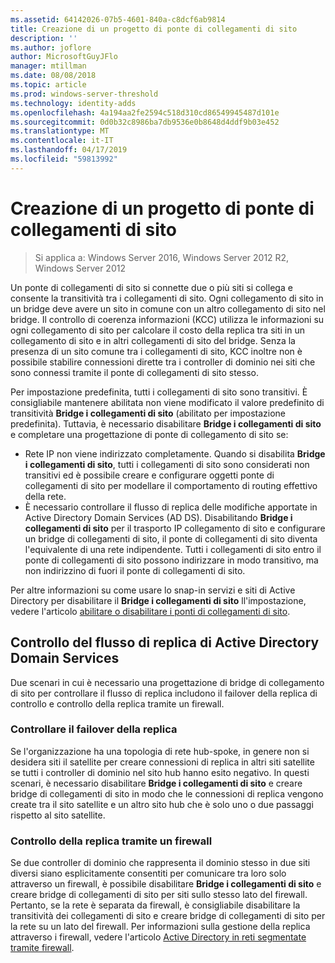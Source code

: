 ```yaml
---
ms.assetid: 64142026-07b5-4601-840a-c8dcf6ab9814
title: Creazione di un progetto di ponte di collegamenti di sito
description: ''
ms.author: joflore
author: MicrosoftGuyJFlo
manager: mtillman
ms.date: 08/08/2018
ms.topic: article
ms.prod: windows-server-threshold
ms.technology: identity-adds
ms.openlocfilehash: 4a194aa2fe2594c518d310cd86549945487d101e
ms.sourcegitcommit: 0d0b32c8986ba7db9536e0b8648d4ddf9b03e452
ms.translationtype: MT
ms.contentlocale: it-IT
ms.lasthandoff: 04/17/2019
ms.locfileid: "59813992"
---
```

# <a name="creating-a-site-link-bridge-design"></a>Creazione di un progetto di ponte di collegamenti di sito

>Si applica a: Windows Server 2016, Windows Server 2012 R2, Windows Server 2012

Un ponte di collegamenti di sito si connette due o più siti si collega e consente la transitività tra i collegamenti di sito. Ogni collegamento di sito in un bridge deve avere un sito in comune con un altro collegamento di sito nel bridge. Il controllo di coerenza informazioni (KCC) utilizza le informazioni su ogni collegamento di sito per calcolare il costo della replica tra siti in un collegamento di sito e in altri collegamenti di sito del bridge. Senza la presenza di un sito comune tra i collegamenti di sito, KCC inoltre non è possibile stabilire connessioni dirette tra i controller di dominio nei siti che sono connessi tramite il ponte di collegamenti di sito stesso.  
  
Per impostazione predefinita, tutti i collegamenti di sito sono transitivi. È consigliabile mantenere abilitata non viene modificato il valore predefinito di transitività **Bridge i collegamenti di sito** (abilitato per impostazione predefinita). Tuttavia, è necessario disabilitare **Bridge i collegamenti di sito** e completare una progettazione di ponte di collegamento di sito se:  

- Rete IP non viene indirizzato completamente. Quando si disabilita **Bridge i collegamenti di sito**, tutti i collegamenti di sito sono considerati non transitivi ed è possibile creare e configurare oggetti ponte di collegamenti di sito per modellare il comportamento di routing effettivo della rete.  
- È necessario controllare il flusso di replica delle modifiche apportate in Active Directory Domain Services (AD DS). Disabilitando **Bridge i collegamenti di sito** per il trasporto IP collegamento di sito e configurare un bridge di collegamenti di sito, il ponte di collegamenti di sito diventa l'equivalente di una rete indipendente. Tutti i collegamenti di sito entro il ponte di collegamenti di sito possono indirizzare in modo transitivo, ma non indirizzino di fuori il ponte di collegamenti di sito.  

Per altre informazioni su come usare lo snap-in servizi e siti di Active Directory per disabilitare il **Bridge i collegamenti di sito** ll'impostazione, vedere l'articolo [abilitare o disabilitare i ponti di collegamenti di sito](https://go.microsoft.com/fwlink/?LinkId=107073).  
  
## <a name="controlling-ad-ds-replication-flow"></a>Controllo del flusso di replica di Active Directory Domain Services

Due scenari in cui è necessario una progettazione di bridge di collegamento di sito per controllare il flusso di replica includono il failover della replica di controllo e controllo della replica tramite un firewall.  
  
### <a name="controlling-replication-failover"></a>Controllare il failover della replica

Se l'organizzazione ha una topologia di rete hub-spoke, in genere non si desidera siti il satellite per creare connessioni di replica in altri siti satellite se tutti i controller di dominio nel sito hub hanno esito negativo. In questi scenari, è necessario disabilitare **Bridge i collegamenti di sito** e creare bridge di collegamenti di sito in modo che le connessioni di replica vengono create tra il sito satellite e un altro sito hub che è solo uno o due passaggi rispetto al sito satellite.  
  
### <a name="controlling-replication-through-a-firewall"></a>Controllo della replica tramite un firewall

Se due controller di dominio che rappresenta il dominio stesso in due siti diversi siano esplicitamente consentiti per comunicare tra loro solo attraverso un firewall, è possibile disabilitare **Bridge i collegamenti di sito** e creare bridge di collegamenti di sito per siti sullo stesso lato del firewall. Pertanto, se la rete è separata da firewall, è consigliabile disabilitare la transitività dei collegamenti di sito e creare bridge di collegamenti di sito per la rete su un lato del firewall. Per informazioni sulla gestione della replica attraverso i firewall, vedere l'articolo [Active Directory in reti segmentate tramite firewall](https://go.microsoft.com/fwlink/?LinkId=107074).
